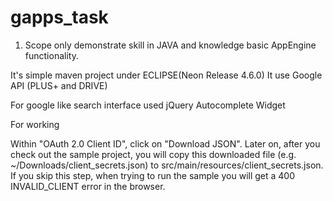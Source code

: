 # gapps_task

1. Scope only demonstrate skill in JAVA and knowledge basic AppEngine functionality.

It's simple maven project under ECLIPSE(Neon Release 4.6.0)
It use Google API (PLUS+ and DRIVE)

For google like search interface used jQuery 
Autocomplete Widget



 



For working

Within "OAuth 2.0 Client ID", click on "Download JSON". Later on, after you check out the sample project, you will copy this downloaded file (e.g. ~/Downloads/client_secrets.json) to src/main/resources/client_secrets.json. If you skip this step, when trying to run the sample you will get a 400 INVALID_CLIENT error in the browser.
